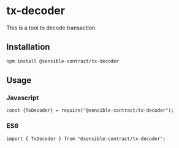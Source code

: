 # tx-decoder

This is a tool to decode transaction.

## Installation

```bash
npm install @sensible-contract/tx-decoder
```

## Usage

### Javascript

```
const {TxDecoder} = require("@sensible-contract/tx-decoder");
```

### ES6

```
import { TxDecoder } from "@sensible-contract/tx-decoder";
```
